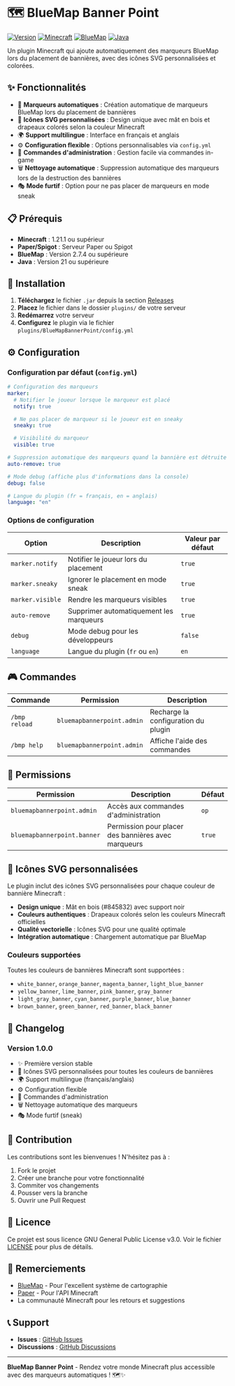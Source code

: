 # 🗺️ BlueMap Banner Point

[![Version](https://img.shields.io/badge/version-1.0.0-blue.svg)](https://github.com/thomas/bluemap-banner-point)
[![Minecraft](https://img.shields.io/badge/Minecraft-1.21.1+-green.svg)](https://www.minecraft.net/)
[![BlueMap](https://img.shields.io/badge/BlueMap-2.7.4+-orange.svg)](https://github.com/BlueMap-Minecraft/BlueMap)
[![Java](https://img.shields.io/badge/Java-21+-red.svg)](https://openjdk.java.net/)

Un plugin Minecraft qui ajoute automatiquement des marqueurs BlueMap lors du placement de bannières, avec des icônes SVG personnalisées et colorées.

## ✨ Fonctionnalités

- 🎨 **Marqueurs automatiques** : Création automatique de marqueurs BlueMap lors du placement de bannières
- 🎯 **Icônes SVG personnalisées** : Design unique avec mât en bois et drapeaux colorés selon la couleur Minecraft
- 🌍 **Support multilingue** : Interface en français et anglais
- ⚙️ **Configuration flexible** : Options personnalisables via `config.yml`
- 🔧 **Commandes d'administration** : Gestion facile via commandes in-game
- 🗑️ **Nettoyage automatique** : Suppression automatique des marqueurs lors de la destruction des bannières
- 🎭 **Mode furtif** : Option pour ne pas placer de marqueurs en mode sneak

## 📋 Prérequis

- **Minecraft** : 1.21.1 ou supérieur
- **Paper/Spigot** : Serveur Paper ou Spigot
- **BlueMap** : Version 2.7.4 ou supérieure
- **Java** : Version 21 ou supérieure

## 🚀 Installation

1. **Téléchargez** le fichier `.jar` depuis la section [Releases](https://github.com/thomas/bluemap-banner-point/releases)
2. **Placez** le fichier dans le dossier `plugins/` de votre serveur
3. **Redémarrez** votre serveur
4. **Configurez** le plugin via le fichier `plugins/BlueMapBannerPoint/config.yml`

## ⚙️ Configuration

### Configuration par défaut (`config.yml`)

```yaml
# Configuration des marqueurs
marker:
  # Notifier le joueur lorsque le marqueur est placé
  notify: true

  # Ne pas placer de marqueur si le joueur est en sneaky
  sneaky: true

  # Visibilité du marqueur
  visible: true

# Suppression automatique des marqueurs quand la bannière est détruite
auto-remove: true

# Mode debug (affiche plus d'informations dans la console)
debug: false

# Langue du plugin (fr = français, en = anglais)
language: "en"
```

### Options de configuration

| Option           | Description                             | Valeur par défaut |
| ---------------- | --------------------------------------- | ----------------- |
| `marker.notify`  | Notifier le joueur lors du placement    | `true`            |
| `marker.sneaky`  | Ignorer le placement en mode sneak      | `true`            |
| `marker.visible` | Rendre les marqueurs visibles           | `true`            |
| `auto-remove`    | Supprimer automatiquement les marqueurs | `true`            |
| `debug`          | Mode debug pour les développeurs        | `false`           |
| `language`       | Langue du plugin (`fr` ou `en`)         | `en`              |

## 🎮 Commandes

| Commande      | Permission                 | Description                         |
| ------------- | -------------------------- | ----------------------------------- |
| `/bmp reload` | `bluemapbannerpoint.admin` | Recharge la configuration du plugin |
| `/bmp help`   | `bluemapbannerpoint.admin` | Affiche l'aide des commandes        |

## 🔐 Permissions

| Permission                  | Description                                         | Défaut |
| --------------------------- | --------------------------------------------------- | ------ |
| `bluemapbannerpoint.admin`  | Accès aux commandes d'administration                | `op`   |
| `bluemapbannerpoint.banner` | Permission pour placer des bannières avec marqueurs | `true` |

## 🎨 Icônes SVG personnalisées

Le plugin inclut des icônes SVG personnalisées pour chaque couleur de bannière Minecraft :

- **Design unique** : Mât en bois (#845832) avec support noir
- **Couleurs authentiques** : Drapeaux colorés selon les couleurs Minecraft officielles
- **Qualité vectorielle** : Icônes SVG pour une qualité optimale
- **Intégration automatique** : Chargement automatique par BlueMap

### Couleurs supportées

Toutes les couleurs de bannières Minecraft sont supportées :

- `white_banner`, `orange_banner`, `magenta_banner`, `light_blue_banner`
- `yellow_banner`, `lime_banner`, `pink_banner`, `gray_banner`
- `light_gray_banner`, `cyan_banner`, `purple_banner`, `blue_banner`
- `brown_banner`, `green_banner`, `red_banner`, `black_banner`

## 📝 Changelog

### Version 1.0.0

- ✨ Première version stable
- 🎨 Icônes SVG personnalisées pour toutes les couleurs de bannières
- 🌍 Support multilingue (français/anglais)
- ⚙️ Configuration flexible
- 🔧 Commandes d'administration
- 🗑️ Nettoyage automatique des marqueurs
- 🎭 Mode furtif (sneak)

## 🤝 Contribution

Les contributions sont les bienvenues ! N'hésitez pas à :

1. Fork le projet
2. Créer une branche pour votre fonctionnalité
3. Commiter vos changements
4. Pousser vers la branche
5. Ouvrir une Pull Request

## 📄 Licence

Ce projet est sous licence GNU General Public License v3.0. Voir le fichier [LICENSE](LICENSE) pour plus de détails.

## 🙏 Remerciements

- [BlueMap](https://github.com/BlueMap-Minecraft/BlueMap) - Pour l'excellent système de cartographie
- [Paper](https://papermc.io/) - Pour l'API Minecraft
- La communauté Minecraft pour les retours et suggestions

## 📞 Support

- **Issues** : [GitHub Issues](https://github.com/thomas/bluemap-banner-point/issues)
- **Discussions** : [GitHub Discussions](https://github.com/thomas/bluemap-banner-point/discussions)

---

**BlueMap Banner Point** - Rendez votre monde Minecraft plus accessible avec des marqueurs automatiques ! 🗺️✨
